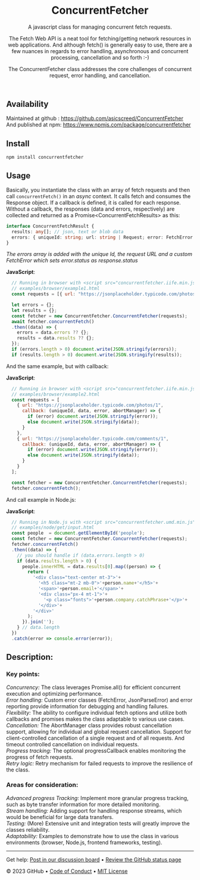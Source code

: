 <header>

# ConcurrentFetcher

A javascript class for managing concurrent fetch requests.

The Fetch Web API is a neat tool for fetching/getting network resources in web applications. And although fetch() is generally easy to use, there are a few nuances in regards to error handling, asynchronous and concurrent processing, cancellation and so forth :-)

The ConcurrentFetcher class addresses the core challenges of concurrent request, error handling, and cancellation.
</header>

## Availability
Maintained at github : <link>https://github.com/asicscreed/ConcurrentFetcher</link>
<br>And published at npm: <link>https://www.npmjs.com/package/concurrentfetcher</link>

## Install

```shell
npm install concurrentfetcher
```

## Usage
Basically, you instantiate the class with an array of fetch requests and then call `concurrentFetch()` in an <i>async</i> context.
It calls fetch and consumes the Response object. If a callback is defined, it is called for each response. Without a callback, the responses (data and errors, respectively) are collected and returned as a Promise&lt;ConcurrentFetchResults&gt; as this:
```typescript
interface ConcurrentFetchResult {
  results: any[]; // json, text or blob data
  errors: { uniqueId: string; url: string | Request; error: FetchError }[];
}
```
_The errors array is added with the unique Id, the request URL and a custom FetchError which sets error.status as response.status_

**JavaScript**:
```javascript
  // Running in browser with <script src="concurrentfetcher.iife.min.js"></script>
  // examples/browser/example1.html
  const requests = [{ url: "https://jsonplaceholder.typicode.com/photos/1" }, { url: "https://jsonplaceholder.typicode.com/comments/1" }];

  let errors = {};
  let results = {};
  const fetcher = new ConcurrentFetcher.ConcurrentFetcher(requests);
  await fetcher.concurrentFetch()
  .then((data) => {
    errors = data.errors ?? {};
    results = data.results ?? {};
  });
  if (errors.length > 0) document.write(JSON.stringify(errors));
  if (results.length > 0) document.write(JSON.stringify(results));
```

And the same example, but with callback:

**JavaScript**:
```javascript
  // Running in browser with <script src="concurrentfetcher.iife.min.js"></script>
  // examples/browser/example2.html
  const requests = [
    { url: "https://jsonplaceholder.typicode.com/photos/1",
      callback: (uniqueId, data, error, abortManager) => {
        if (error) document.write(JSON.stringify(error));
        else document.write(JSON.stringify(data));
      }
    },
    { url: "https://jsonplaceholder.typicode.com/comments/1",
      callback: (uniqueId, data, error, abortManager) => {
        if (error) document.write(JSON.stringify(error));
        else document.write(JSON.stringify(data));
      }
    }
  ];

  const fetcher = new ConcurrentFetcher.ConcurrentFetcher(requests);
  fetcher.concurrentFetch();
```
And call example in Node.js:

**JavaScript**:
```javascript
  // Running in Node.js with <script src="concurrentfetcher.umd.min.js"></script>
  // examples/node/get/input.html
  const people  = document.getElementById('people');
  const fetcher = new ConcurrentFetcher.ConcurrentFetcher(requests);
  fetcher.concurrentFetch()
  .then((data) => {
    // you should handle if (data.errors.length > 0)
    if (data.results.length > 0) {
      people.innerHTML = data.results[0].map((person) => {
        return (
          '<div class="text-center mt-3">'+
            '<h5 class="mt-2 mb-0">'+person.name+'</h5>'+
            '<span>'+person.email+'</span>'+
            '<div class="px-4 mt-1">'+
              '<p class="fonts">'+person.company.catchPhrase+'</p>'+
            '</div>'+
          '</div>'
        );
      }).join('');
    } // data.length
  })
  .catch(error => console.error(error));  
```

## Description:

### Key points:
<i>Concurrency:</i> The class leverages Promise.all() for efficient concurrent execution and optimizing performance.
<br><i>Error handling:</i> Custom error classes (FetchError, JsonParseError) and error reporting provide information for debugging and handling failures.
<br><i>Flexibility:</i> The ability to configure individual fetch options and utilize both callbacks and promises makes the class adaptable to various use cases.
<br><i>Cancellation:</i> The AbortManager class provides robust cancellation support, allowing for individual and global request cancellation.
Support for client-controlled cancellation of a single request and of all requests. And timeout controlled cancellation on individual requests.
<br><i>Progress tracking:</i> The optional progressCallback enables monitoring the progress of fetch requests.
<br><i>Retry logic:</i> Retry mechanism for failed requests to improve the resilience of the class.

### Areas for consideration:
<i>Advanced progress Tracking:</i> Implement more granular progress tracking, such as byte transfer information for more detailed monitoring.
<br><i>Stream handling:</i> Adding support for handling response streams, which would be beneficial for large data transfers.
<br><i>Testing:</i> (More) Extensive unit and integration tests will greatly improve the classes reliability.
<br><i>Adaptability:</i> Examples to demonstrate how to use the class in various environments (browser, Node.js, frontend frameworks, testing).

<footer>
<!--
  <<< Author notes: Footer >>>
  Add a link to get support, GitHub status page, code of conduct, license link.
-->

---

Get help: [Post in our discussion board](https://github.com/orgs/skills/discussions/categories/github-pages) &bull; [Review the GitHub status page](https://www.githubstatus.com/)

&copy; 2023 GitHub &bull; [Code of Conduct](https://www.contributor-covenant.org/version/2/1/code_of_conduct/code_of_conduct.md) &bull; [MIT License](https://gh.io/mit)

</footer>
